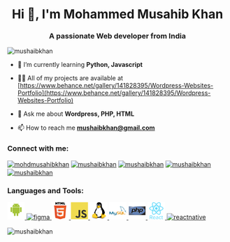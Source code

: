 <h1 align="center">Hi 👋, I'm Mohammed Musahib Khan</h1>
<h3 align="center">A passionate Web developer from India</h3>

<p align="left"> <img src="https://komarev.com/ghpvc/?username=mushaibkhan&label=Profile%20views&color=0e75b6&style=flat" alt="mushaibkhan" /> </p>

- 🌱 I’m currently learning **Python, Javascript**

- 👨‍💻 All of my projects are available at [https://www.behance.net/gallery/141828395/Wordpress-Websites-Portfolio](https://www.behance.net/gallery/141828395/Wordpress-Websites-Portfolio)

- 💬 Ask me about **Wordpress, PHP, HTML**

- 📫 How to reach me **mushaibkhan@gmail.com**

<h3 align="left">Connect with me:</h3>
<p align="left">
<a href="https://twitter.com/mohdmusahibkhan" target="blank"><img align="center" src="https://raw.githubusercontent.com/rahuldkjain/github-profile-readme-generator/master/src/images/icons/Social/twitter.svg" alt="mohdmusahibkhan" height="30" width="40" /></a>
<a href="https://linkedin.com/in/mushaibkhan" target="blank"><img align="center" src="https://raw.githubusercontent.com/rahuldkjain/github-profile-readme-generator/master/src/images/icons/Social/linked-in-alt.svg" alt="mushaibkhan" height="30" width="40" /></a>
<a href="https://fb.com/mushaibkhan" target="blank"><img align="center" src="https://raw.githubusercontent.com/rahuldkjain/github-profile-readme-generator/master/src/images/icons/Social/facebook.svg" alt="mushaibkhan" height="30" width="40" /></a>
<a href="https://instagram.com/mushaibkhan" target="blank"><img align="center" src="https://raw.githubusercontent.com/rahuldkjain/github-profile-readme-generator/master/src/images/icons/Social/instagram.svg" alt="mushaibkhan" height="30" width="40" /></a>
<a href="https://www.behance.net/mushaibkhan" target="blank"><img align="center" src="https://raw.githubusercontent.com/rahuldkjain/github-profile-readme-generator/master/src/images/icons/Social/behance.svg" alt="mushaibkhan" height="30" width="40" /></a>
</p>

<h3 align="left">Languages and Tools:</h3>
<p align="left"> <a href="https://developer.android.com" target="_blank" rel="noreferrer"> <img src="https://raw.githubusercontent.com/devicons/devicon/master/icons/android/android-original-wordmark.svg" alt="android" width="40" height="40"/> </a> <a href="https://www.figma.com/" target="_blank" rel="noreferrer"> <img src="https://www.vectorlogo.zone/logos/figma/figma-icon.svg" alt="figma" width="40" height="40"/> </a> <a href="https://www.w3.org/html/" target="_blank" rel="noreferrer"> <img src="https://raw.githubusercontent.com/devicons/devicon/master/icons/html5/html5-original-wordmark.svg" alt="html5" width="40" height="40"/> </a> <a href="https://developer.mozilla.org/en-US/docs/Web/JavaScript" target="_blank" rel="noreferrer"> <img src="https://raw.githubusercontent.com/devicons/devicon/master/icons/javascript/javascript-original.svg" alt="javascript" width="40" height="40"/> </a> <a href="https://www.linux.org/" target="_blank" rel="noreferrer"> <img src="https://raw.githubusercontent.com/devicons/devicon/master/icons/linux/linux-original.svg" alt="linux" width="40" height="40"/> </a> <a href="https://www.mysql.com/" target="_blank" rel="noreferrer"> <img src="https://raw.githubusercontent.com/devicons/devicon/master/icons/mysql/mysql-original-wordmark.svg" alt="mysql" width="40" height="40"/> </a> <a href="https://www.php.net" target="_blank" rel="noreferrer"> <img src="https://raw.githubusercontent.com/devicons/devicon/master/icons/php/php-original.svg" alt="php" width="40" height="40"/> </a> <a href="https://reactjs.org/" target="_blank" rel="noreferrer"> <img src="https://raw.githubusercontent.com/devicons/devicon/master/icons/react/react-original-wordmark.svg" alt="react" width="40" height="40"/> </a> <a href="https://reactnative.dev/" target="_blank" rel="noreferrer"> <img src="https://reactnative.dev/img/header_logo.svg" alt="reactnative" width="40" height="40"/> </a> </p>

<p><img align="center" src="https://github-readme-stats.vercel.app/api/top-langs?username=mushaibkhan&show_icons=true&locale=en&layout=compact" alt="mushaibkhan" /></p>
